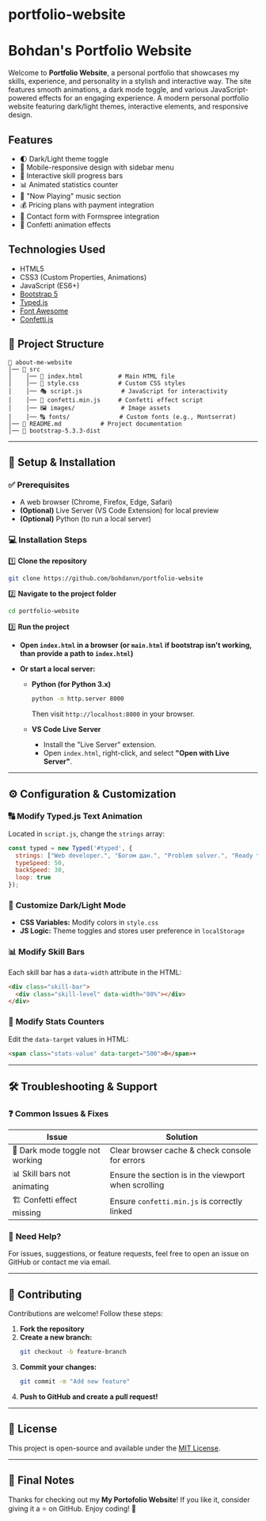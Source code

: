 # portfolio-website
# Bohdan's Portfolio Website


Welcome to **Portfolio Website**, a personal portfolio that showcases my skills, experience, and personality in a stylish and interactive way. The site features smooth animations, a dark mode toggle, and various JavaScript-powered effects for an engaging experience.
A modern personal portfolio website featuring dark/light themes, interactive elements, and responsive design.


## Features

- 🌓 Dark/Light theme toggle
- 📱 Mobile-responsive design with sidebar menu
- 🎯 Interactive skill progress bars
- 📊 Animated statistics counter
- 🎵 "Now Playing" music section
- 💰 Pricing plans with payment integration
- 📨 Contact form with Formspree integration
- 🎉 Confetti animation effects

## Technologies Used

- HTML5
- CSS3 (Custom Properties, Animations)
- JavaScript (ES6+)
- [Bootstrap 5](https://getbootstrap.com/)
- [Typed.js](https://github.com/mattboldt/typed.js/)
- [Font Awesome](https://fontawesome.com/)
- [Confetti.js](https://github.com/matteobruni/tsparticles)

## 📁 Project Structure

```
📂 about-me-website
│── 📂 src
│    │── 📄 index.html          # Main HTML file
│    │── 🎨 style.css           # Custom CSS styles
│    │── 🎭 script.js           # JavaScript for interactivity
│    │── 🎊 confetti.min.js     # Confetti effect script
│    │── 🖼️ images/             # Image assets
│    │── 🔠 fonts/              # Custom fonts (e.g., Montserrat)
│── 📜 README.md           # Project documentation
│── 📂 bootstrap-5.3.3-dist
```

---

## 🔧 Setup & Installation

### ✅ Prerequisites

- A web browser (Chrome, Firefox, Edge, Safari)
- **(Optional)** Live Server (VS Code Extension) for local preview
- **(Optional)** Python (to run a local server)

### 💻 Installation Steps

1️⃣ **Clone the repository**  
```bash
git clone https://github.com/bohdanvn/portfolio-website
```

2️⃣ **Navigate to the project folder**  
```bash
cd portfolio-website
```

3️⃣ **Run the project**  
- **Open `index.html` in a browser (or `main.html` if bootstrap isn't working, than provide a path to `index.html`)**  
- **Or start a local server:**  

  - **Python (for Python 3.x)**  
    ```bash
    python -m http.server 8000
    ```
    Then visit `http://localhost:8000` in your browser.

  - **VS Code Live Server**  
    - Install the "Live Server" extension.  
    - Open `index.html`, right-click, and select **"Open with Live Server"**.  

---

## ⚙️ Configuration & Customization

### 🔠 **Modify Typed.js Text Animation**
Located in `script.js`, change the `strings` array:

```js
const typed = new Typed('#typed', {
  strings: ["Web developer.", "Богом дан.", "Problem solver.", "Ready to work."],
  typeSpeed: 50,
  backSpeed: 30,
  loop: true
});
```

### 🌙 **Customize Dark/Light Mode**
- **CSS Variables:** Modify colors in `style.css`
- **JS Logic:** Theme toggles and stores user preference in `localStorage`

### 📊 **Modify Skill Bars**
Each skill bar has a `data-width` attribute in the HTML:

```html
<div class="skill-bar">
  <div class="skill-level" data-width="80%"></div>
</div>
```

### 🔢 **Modify Stats Counters**
Edit the `data-target` values in HTML:

```html
<span class="stats-value" data-target="500">0</span>+
```

---

## 🛠️ Troubleshooting & Support

### ❓ **Common Issues & Fixes**

| Issue | Solution |
|-------|---------|
| 🔲 Dark mode toggle not working | Clear browser cache & check console for errors |
| 📊 Skill bars not animating | Ensure the section is in the viewport when scrolling |
| 🏗️ Confetti effect missing | Ensure `confetti.min.js` is correctly linked |

### 📩 **Need Help?**
For issues, suggestions, or feature requests, feel free to open an issue on GitHub or contact me via email.

---

## 🤝 Contributing

Contributions are welcome! Follow these steps:

1. **Fork the repository**  
2. **Create a new branch:**  
   ```bash
   git checkout -b feature-branch
   ```
3. **Commit your changes:**  
   ```bash
   git commit -m "Add new feature"
   ```
4. **Push to GitHub and create a pull request!**

---

## 📜 License

This project is open-source and available under the [MIT License](LICENSE).

---

## 🎉 Final Notes

Thanks for checking out my **My Portofolio Website**! If you like it, consider giving it a ⭐️ on GitHub. Enjoy coding! 🚀

